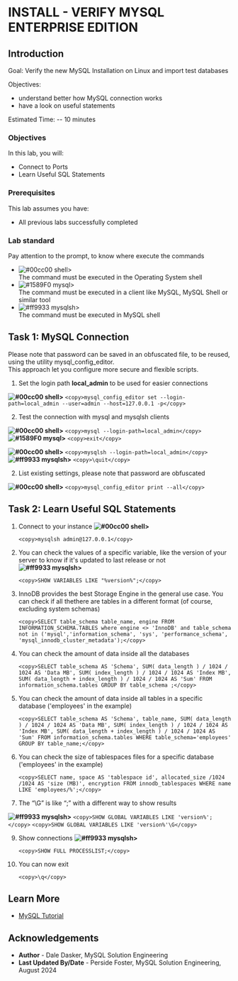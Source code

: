 # INSTALL - VERIFY MYSQL ENTERPRISE EDITION  

## Introduction

Goal:
    Verify the new MySQL Installation on Linux and import test databases

Objectives:

- understand better how MySQL connection works
- have a look on useful statements

Estimated Time: -- 10 minutes

### Objectives

In this lab, you will:

- Connect to Ports
- Learn Useful SQL Statements

### Prerequisites

This lab assumes you have:

- All previous labs successfully completed

### Lab standard

Pay attention to the prompt, to know where execute the commands 
* ![#00cc00](https://via.placeholder.com/15/00cc00/000000?text=+) shell>  
  The command must be executed in the Operating System shell
* ![#1589F0](https://via.placeholder.com/15/1589F0/000000?text=+) mysql>  
  The command must be executed in a client like MySQL, MySQL Shell or similar tool
* ![#ff9933](https://via.placeholder.com/15/ff9933/000000?text=+) mysqlsh>  
  The command must be executed in MySQL shell

## Task 1: MySQL Connection

Please note that password can be saved in an obfuscated file, to be reused, using the utility mysql_config_editor.  
This approach let you configure more secure and flexible scripts.

1. Set the login path **local_admin** to be used for easier connections 

 **![#00cc00](https://via.placeholder.com/15/00cc00/000000?text=+) shell>**
    ```
    <copy>mysql_config_editor set --login-path=local_admin --user=admin --host=127.0.0.1 -p</copy>
    ```

2. Test the connection with mysql and mysqlsh clients

 **![#00cc00](https://via.placeholder.com/15/00cc00/000000?text=+) shell>**
    ```
    <copy>mysql --login-path=local_admin</copy>
    ```
 **![#1589F0](https://via.placeholder.com/15/1589F0/000000?text=+) mysql>** 
    ```
    <copy>exit</copy>
    ```

 **![#00cc00](https://via.placeholder.com/15/00cc00/000000?text=+) shell>**
    ```
    <copy>mysqlsh --login-path=local_admin</copy>
    ```
 **![#ff9933](https://via.placeholder.com/15/ff9933/000000?text=+) mysqlsh>** 
    ```
    <copy>\quit</copy>
    ```

2. List existing settings, please note that password are obfuscated

 **![#00cc00](https://via.placeholder.com/15/00cc00/000000?text=+) shell>**
    ```
    <copy>mysql_config_editor print --all</copy>
    ```

## Task 2: Learn Useful SQL Statements

1. Connect to your instance
    **![#00cc00](https://via.placeholder.com/15/00cc00/000000?text=+) shell>**
    ```
    <copy>mysqlsh admin@127.0.0.1</copy>
    ```

2. You can check the values of a specific variable, like the version of your server to know if it's updated to last release or not  
    **![#ff9933](https://via.placeholder.com/15/ff9933/000000?text=+) mysqlsh>** 
    ```
    <copy>SHOW VARIABLES LIKE "%version%";</copy>
    ```

3. InnoDB provides the best Storage Engine in the general use case. You can check if all thethere are tables in a different format (of course, excluding system schemas)
    ```
    <copy>SELECT table_schema table_name, engine FROM INFORMATION_SCHEMA.TABLES where engine <> 'InnoDB' and table_schema not in ('mysql','information_schema', 'sys', 'performance_schema', 'mysql_innodb_cluster_metadata');</copy>
    ```

4. You can check the amount of data inside all the databases  
    ```
    <copy>SELECT table_schema AS 'Schema', SUM( data_length ) / 1024 / 1024 AS 'Data MB', SUM( index_length ) / 1024 / 1024 AS 'Index MB', SUM( data_length + index_length ) / 1024 / 1024 AS 'Sum' FROM information_schema.tables GROUP BY table_schema ;</copy>
    ```

4. You can check the amount of data inside all tables in a specific database ('employees' in the example)  
    ```
    <copy>SELECT table_schema AS 'Schema', table_name, SUM( data_length ) / 1024 / 1024 AS 'Data MB', SUM( index_length ) / 1024 / 1024 AS 'Index MB', SUM( data_length + index_length ) / 1024 / 1024 AS 'Sum' FROM information_schema.tables WHERE table_schema='employees' GROUP BY table_name;</copy>
    ```

5. You can check the size of tablespaces files for a specific database ('employees' in the example)  
    ```
    <copy>SELECT name, space AS 'tablespace id', allocated_size /1024 /1024 AS 'size (MB)', encryption FROM innodb_tablespaces WHERE name LIKE 'employees/%';</copy>
    ```

8. The “\G” is like “;” with a different way to show results

  **![#ff9933](https://via.placeholder.com/15/ff9933/000000?text=+) mysqlsh>** 
    ```
    <copy>SHOW GLOBAL VARIABLES LIKE 'version%';</copy>
    ```
    ```
    <copy>SHOW GLOBAL VARIABLES LIKE 'version%'\G</copy>
    ```

9. Show connections
  **![#ff9933](https://via.placeholder.com/15/ff9933/000000?text=+) mysqlsh>**
    ```
    <copy>SHOW FULL PROCESSLIST;</copy>
    ```

9. You can now exit
    ```
    <copy>\q</copy>
    ```

## Learn More

* [MySQL Tutorial](https://dev.mysql.com/doc/en/tutorial.html)

## Acknowledgements

- **Author** - Dale Dasker, MySQL Solution Engineering
- **Last Updated By/Date** - Perside Foster, MySQL Solution Engineering, August 2024

